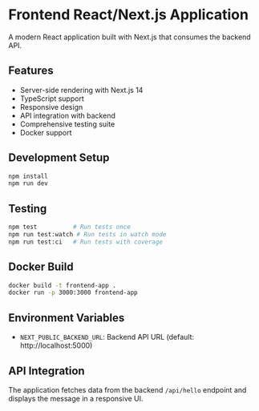# Frontend React/Next.js Application

A modern React application built with Next.js that consumes the backend API.

## Features

- Server-side rendering with Next.js 14
- TypeScript support
- Responsive design
- API integration with backend
- Comprehensive testing suite
- Docker support

## Development Setup

```bash
npm install
npm run dev
```

## Testing

```bash
npm test          # Run tests once
npm run test:watch # Run tests in watch mode
npm run test:ci   # Run tests with coverage
```

## Docker Build

```bash
docker build -t frontend-app .
docker run -p 3000:3000 frontend-app
```

## Environment Variables

- `NEXT_PUBLIC_BACKEND_URL`: Backend API URL (default: http://localhost:5000)

## API Integration

The application fetches data from the backend `/api/hello` endpoint and displays the message in a responsive UI.
